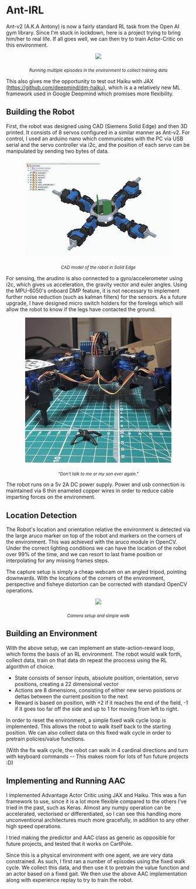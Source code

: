 # Ant-IRL




Ant-v2 (A.K.A Antony) is now a fairly standard RL task from the Open AI gym library. Since I'm stuck in lockdown, here is a project trying to bring him/her to real life. If all goes well, we can then try to train Actor-Critic on this environment.

 <p align="center">
   <img src="https://github.com/charliexchen/Ant-IRL/blob/main/Parts/env_walk.gif" align="centre" width="400" >  
 </p>
<p align="center"><i> <sub>Running multiple episodes in the environment to collect training data</sub></i> </p>

This also gives me the opportunity to test out Haiku with JAX (https://github.com/deepmind/dm-haiku), which is a a relatively new ML framework used in Google Deepmind which promises more flexibility.

## Building the Robot

First, the robot was designed using CAD (Siemens Solid Edge) and then 3D printed. It consists of 8 servos configured in a similar manner as Ant-v2. For control, I used an arduino nano which communicates with the PC via USB serial and the servo controller via i2c, and the position of each servo can be manipulated by sending two bytes of data.

<p align="center">
   <img src="https://github.com/charliexchen/Ant-IRL/blob/main/Parts/ant.png" width="400">
 </p>

<p align="center"><i> <sub>CAD model of the robot in Solid Edge</sub></i> </p>

For sensing, the arudino is also connected to a gyro/accelerometer using i2c, which gives us acceleration, the gravity vector and euler angles. Using the MPU-6050's onboard DMP feature, it is not necessary to implement further noise reduction (such as kalman filters) for the sensors. As a future upgrade, I have designed micro switch holders for the forelegs which will allow the robot to know if the legs have contacted the ground.

<p align="center">
  <a href="url"><img src="https://github.com/charliexchen/Ant-IRL/blob/main/Parts/ant_irl.png" align="centre" width="400" ></a>
</p>
<p align="center"><i> <sub>"Don't talk to me or my son ever again."</sub></i> </p>

The robot runs on a 5v 2A DC power supply. Power and usb connection is maintained via 6 thin enameled copper wires in order to reduce cable imparting forces on the environment.

## Location Detection

The Robot's location and orientation relative the environment is detected via the large aruco marker on top of the robot and markers on the corners of the environment. This was achieved with the aruco module in OpenCV. Under the correct lighting conditions we can have the location of the robot over 99% of the time, and we can resort to last frame position or interpolating for any missing frames steps.

The capture setup is simply a cheap webcam on an angled tripod, pointing downwards. With the locations of the corners of the environment, perspective and fisheye distortion can be corrected with standard OpenCV operations.

<p align="center">
  <a href="url"><img src="https://github.com/charliexchen/Ant-IRL/blob/main/Parts/walk.gif" align="centre" width="400" ></a>
</p>
<p align="center"><i> <sub>Camera setup and simple walk</sub></i></p>

## Building an Environment

With the above setup, we can implement an state-action-reward loop, which forms the basis of an RL environment. The robot would walk forth, collect data, train on that data dn repeat the proccess using the RL algorithm of choice. 

* State consists of sensor inputs, absolute position, orientation, servo positions, creating a 22 dimensional vector
* Actions are 8 dimensions, consisting of either new servo poistions or deltas between the current position to the next
* Reward is based on position, with +2 if it reaches the end of the field, -1 if it goes too far off the side and up to 1 for moving from left to right.

In order to reset the environment, a simple fixed walk cycle loop is implemented. This allows the robot to walk itself back to the starting position. We can also collect data on this fixed walk cycle in order to pretrain policies/value functions.

(With the fix walk cycle, the robot can walk in 4 cardinal directions and turn with keyboard commands -- This makes room for lots of fun future projects :D)

## Implementing and Running AAC

I implemented Advantage Actor Critic using JAX and Haiku. This was a fun framework to use, since it is a lot more flexible compared to the others I've tried in the past, such as Keras. Almost any numpy operation can be accelerated, vectorised or differentiated, so I can see this handling more unconventional architectures much more gracefully, in addition to any other high speed operations.

I tried making the predictor and AAC class as generic as opposible for future projects, and tested that it works on CartPole.

Since this is a physical environment with one agent, we are very data constrained. As such, I first ran a number of episodes using the fixed walk cycle. We collect this data, and then use it to pretrain the value function and an actor based on a fixed gait. We then use the above AAC implementation along with experience replay to try to train the robot. 

